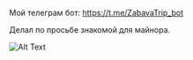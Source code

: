 Мой телеграм бот: https://t.me/ZabavaTrip_bot

Делал по просьбе знакомой для майнора.


![Alt Text](https://media.giphy.com/media/vFKqnCdLPNOKc/giphy.gif)
